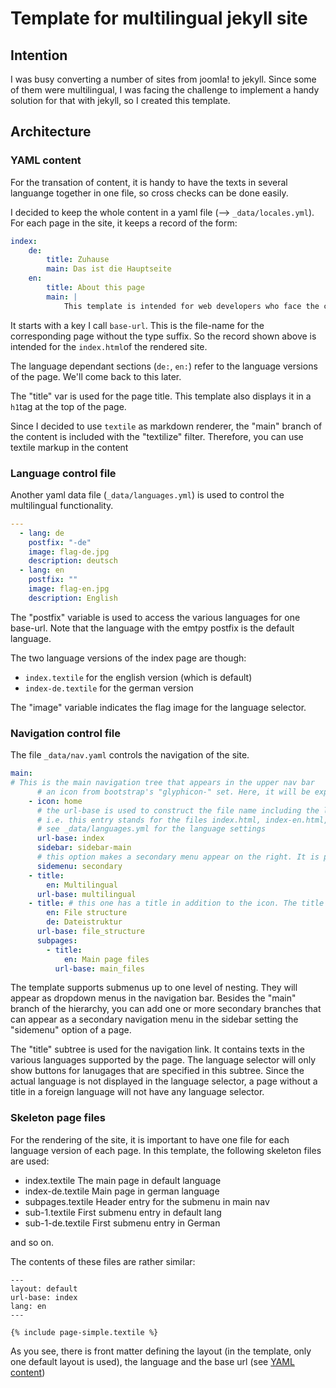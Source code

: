 # Template for multilingual jekyll site

## Intention

I was busy converting a number of sites from joomla! to jekyll. Since some of them were multilingual, I was facing the challenge to implement a handy solution for that with jekyll, so I created this template.

## Architecture

### YAML content <a id="yaml-content"></a>
For the transation of content, it is handy to have the texts in several languange together in one file, so cross checks can be done easily. 

I decided to keep the whole content in a yaml file (--> `_data/locales.yml`). For each page in the site, it keeps a record of the form: 

```yaml
index:
    de: 
        title: Zuhause
        main: Das ist die Hauptseite
    en: 
        title: About this page
        main: |
            This template is intended for web developers who face the challenge of a multilanguage site without using a content management system. I wrote this template using the marvellous jekyll site generator. For further information, please refer to the "jekyll homepage":jekyllrb.com. 
````

It starts with a key I call `base-url`. This is the file-name for the corresponding page without the type suffix. So the record shown above is intended for the `index.html`of the rendered site.

The language dependant sections (`de:`, `en:`) refer to the language versions of the page. We'll come back to this later.

The "title" var is used for the page title. This template also displays it in a `h1`tag at the top of the page.

Since I decided to use `textile` as markdown renderer, the "main" branch of the content is included with the "textilize" filter. Therefore, you can use textile markup in the content

### Language control file
Another yaml data file (`_data/languages.yml`) is used to control the multilingual functionality. 

```yaml
---
  - lang: de
    postfix: "-de"
    image: flag-de.jpg
    description: deutsch
  - lang: en
    postfix: ""
    image: flag-en.jpg
    description: English
```

The "postfix" variable is used to access the various languages for one base-url. Note that the language with the emtpy postfix is the default language. 

The two language versions of the index page are though:
* `index.textile` for the english version (which is default)
* `index-de.textile` for the german version

The "image" variable indicates the flag image for the language selector.

### Navigation control file
The file `_data/nav.yaml` controls the navigation of the site.

```yaml
main:
# This is the main navigation tree that appears in the upper nav bar
      # an icon from bootstrap's "glyphicon-" set. Here, it will be expanded to "glyphicon-home"
    - icon: home
      # the url-base is used to construct the file name including the language suffix
      # i.e. this entry stands for the files index.html, index-en.html, index-de.html
      # see _data/languages.yml for the language settings
      url-base: index
      sidebar: sidebar-main
      # this option makes a secondary menu appear on the right. It is possible to declare multiple secondary menu trees. See the "secondary" tree below
      sidemenu: secondary
    - title:
        en: Multilingual
      url-base: multilingual
    - title: # this one has a title in addition to the icon. The title is multilingual
        en: File structure
        de: Dateistruktur
      url-base: file_structure
      subpages: 
        - title:
            en: Main page files
          url-base: main_files
```

The template supports submenus up to one level of nesting. They will appear as dropdown menus in the navigation bar. Besides the "main" branch of the hierarchy, you can add one or more secondary branches that can appear as a secondary navigation menu in the sidebar setting the "sidemenu" option of a page.

The "title" subtree is used for the navigation link. It contains texts in the various languages supported by the page. The language selector will only show buttons for lanugages that are specified in this subtree. Since the actual language is not displayed in the language selector, a page without a title in a foreign language will not have any language selector.

### Skeleton page files

For the rendering of the site, it is important to have one file for each language version of each page. In this template, the following skeleton files are used:

* index.textile
The main page in default language
* index-de.textile
Main page in german language
* subpages.textile
Header entry for the submenu in main nav
* sub-1.textile
First submenu entry in default lang
* sub-1-de.textile
First submenu entry in German

and so on.

The contents of these files are rather similar:

```
---
layout: default
url-base: index
lang: en
---

{% include page-simple.textile %}

```

As you see, there is front matter defining the layout (in the template, only one default layout is used), the language and the base url (see [YAML content](#yaml-content))